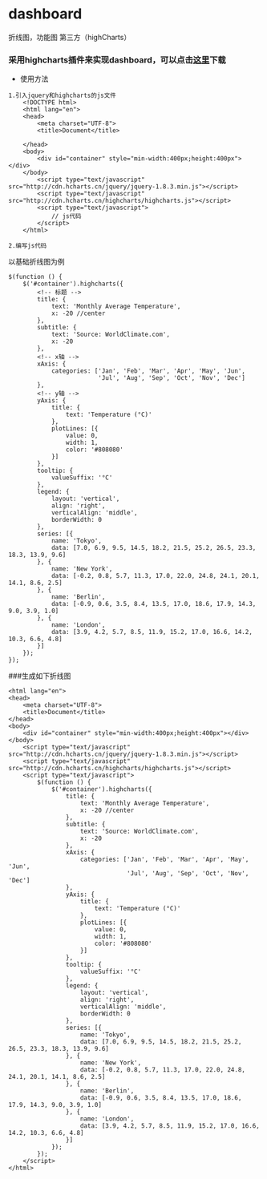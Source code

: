 # dashboard
折线图，功能图
第三方（highCharts）

### 采用highcharts插件来实现dashboard，可以点击[这里](http://www.hcharts.cn/download)下载

+ 使用方法
```
1.引入jquery和highcharts的js文件
	<!DOCTYPE html>
	<html lang="en">
	<head>
		<meta charset="UTF-8">
		<title>Document</title>

	</head>
	<body>
		<div id="container" style="min-width:400px;height:400px"></div>
	</body>
		<script type="text/javascript" src="http://cdn.hcharts.cn/jquery/jquery-1.8.3.min.js"></script>
		<script type="text/javascript" src="http://cdn.hcharts.cn/highcharts/highcharts.js"></script>
		<script type="text/javascript">
			// js代码
		</script>
	</html>

2.编写js代码
```
以基础折线图为例

	$(function () {
	    $('#container').highcharts({
	    	<!-- 标题 -->
	        title: {
	            text: 'Monthly Average Temperature',
	            x: -20 //center
	        },
	        subtitle: {
	            text: 'Source: WorldClimate.com',
	            x: -20
	        },
	        <!-- x轴 -->
	        xAxis: {
	            categories: ['Jan', 'Feb', 'Mar', 'Apr', 'May', 'Jun',
	                         'Jul', 'Aug', 'Sep', 'Oct', 'Nov', 'Dec']
	        },
	        <!-- y轴 -->
	        yAxis: {
	            title: {
	                text: 'Temperature (°C)'
	            },
	            plotLines: [{
	                value: 0,
	                width: 1,
	                color: '#808080'
	            }]
	        },
	        tooltip: {
	            valueSuffix: '°C'
	        },
	        legend: {
	            layout: 'vertical',
	            align: 'right',
	            verticalAlign: 'middle',
	            borderWidth: 0
	        },
	        series: [{
	            name: 'Tokyo',
	            data: [7.0, 6.9, 9.5, 14.5, 18.2, 21.5, 25.2, 26.5, 23.3, 18.3, 13.9, 9.6]
	        }, {
	            name: 'New York',
	            data: [-0.2, 0.8, 5.7, 11.3, 17.0, 22.0, 24.8, 24.1, 20.1, 14.1, 8.6, 2.5]
	        }, {
	            name: 'Berlin',
	            data: [-0.9, 0.6, 3.5, 8.4, 13.5, 17.0, 18.6, 17.9, 14.3, 9.0, 3.9, 1.0]
	        }, {
	            name: 'London',
	            data: [3.9, 4.2, 5.7, 8.5, 11.9, 15.2, 17.0, 16.6, 14.2, 10.3, 6.6, 4.8]
	        }]
	    });
	});

###生成如下折线图
<!DOCTYPE html>
	<html lang="en">
	<head>
		<meta charset="UTF-8">
		<title>Document</title>
	</head>
	<body>
		<div id="container" style="min-width:400px;height:400px"></div>
	</body>
		<script type="text/javascript" src="http://cdn.hcharts.cn/jquery/jquery-1.8.3.min.js"></script>
		<script type="text/javascript" src="http://cdn.hcharts.cn/highcharts/highcharts.js"></script>
		<script type="text/javascript">
			$(function () {
			    $('#container').highcharts({
			        title: {
			            text: 'Monthly Average Temperature',
			            x: -20 //center
			        },
			        subtitle: {
			            text: 'Source: WorldClimate.com',
			            x: -20
			        },
			        xAxis: {
			            categories: ['Jan', 'Feb', 'Mar', 'Apr', 'May', 'Jun',
			                         'Jul', 'Aug', 'Sep', 'Oct', 'Nov', 'Dec']
			        },
			        yAxis: {
			            title: {
			                text: 'Temperature (°C)'
			            },
			            plotLines: [{
			                value: 0,
			                width: 1,
			                color: '#808080'
			            }]
			        },
			        tooltip: {
			            valueSuffix: '°C'
			        },
			        legend: {
			            layout: 'vertical',
			            align: 'right',
			            verticalAlign: 'middle',
			            borderWidth: 0
			        },
			        series: [{
			            name: 'Tokyo',
			            data: [7.0, 6.9, 9.5, 14.5, 18.2, 21.5, 25.2, 26.5, 23.3, 18.3, 13.9, 9.6]
			        }, {
			            name: 'New York',
			            data: [-0.2, 0.8, 5.7, 11.3, 17.0, 22.0, 24.8, 24.1, 20.1, 14.1, 8.6, 2.5]
			        }, {
			            name: 'Berlin',
			            data: [-0.9, 0.6, 3.5, 8.4, 13.5, 17.0, 18.6, 17.9, 14.3, 9.0, 3.9, 1.0]
			        }, {
			            name: 'London',
			            data: [3.9, 4.2, 5.7, 8.5, 11.9, 15.2, 17.0, 16.6, 14.2, 10.3, 6.6, 4.8]
			        }]
			    });
			});
		</script>
	</html>